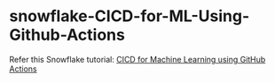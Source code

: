 # snowflake-CICD-for-ML-Using-Github-Actions

Refer this Snowflake tutorial: [CICD for Machine Learning using GitHub Actions ](https://github.com/Snowflake-Labs/snowpark-python-demos/tree/c2a27f58ffce1df98372ed1f3ed0ad736eb1ce2c/CICD%20for%20Machine%20Learning%20using%20GitHub%20Actions)
